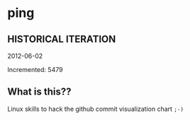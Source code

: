 # ping

## HISTORICAL ITERATION
2012-06-02

Incremented: 5479

## What is this?? 
Linux skills to hack the github commit visualization chart `;-)`

